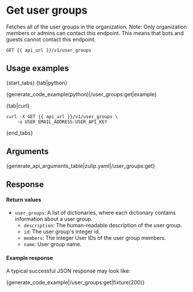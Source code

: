 # Get user groups

Fetches all of the user groups in the organization.
Note: Only organization members or admins can contact this endpoint.
This means that bots and guests cannot contact this endpoint.

`GET {{ api_url }}/v1/user_groups`

## Usage examples

{start_tabs}
{tab|python}

{generate_code_example(python)|/user_groups:get|example}

{tab|curl}

``` curl
curl -X GET {{ api_url }}/v1/user_groups \
    -u USER_EMAIL_ADDRESS:USER_API_KEY
```

{end_tabs}

## Arguments

{generate_api_arguments_table|zulip.yaml|/user_groups:get}

## Response

#### Return values

* `user_groups`: A list of dictionaries, where each dictionary contains information
  about a user group.
    * `description`: The human-readable description of the user group.
    * `id`: The user group's integer id.
    * `members`: The integer User IDs of the user group members.
    * `name`: User group name.

#### Example response

A typical successful JSON response may look like:

{generate_code_example|/user_groups:get|fixture(200)}

